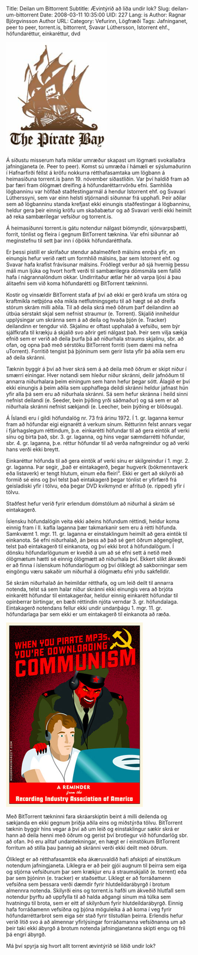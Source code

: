 Title: Deilan um Bittorrent
Subtitle: Ævintýrið að líða undir lok?
Slug: deilan-um-bittorrent
Date: 2008-03-11 10:35:00
UID: 227
Lang: is
Author: Ragnar Björgvinsson
Author URL: 
Category: Vefurinn, Lögfræði
Tags: Jafninganet, peer to peer, torrent.is, bittorrent, Svavar Lúthersson, Istorrent ehf., höfundaréttur, einkaréttur, dvd

![The Pirate Bay](533.jpg)

Á síðustu misserum hafa miklar umræður skapast um lögmæti svokallaðra jafningjaneta (e. Peer to peer). Komst sú umræða í hámæli er sýslumaðurinn í Hafnarfirði féllst á kröfu nokkurra rétthafasamtaka um lögbann á heimasíðuna torrent.is þann 19. nóvember síðastliðin. Var því haldið fram að þar færi fram ólögmæt dreifing á höfundaréttarrvörðu efni. Samhliða lögbanninu var höfðað staðfestingarmál á hendur Istorrent ehf. og Svavari Lútherssyni, sem var einn helsti stjórnandi síðunnar frá upphafi. Þeir aðilar sem að lögbanninu standa krefjast ekki einungis staðfestingar á lögbanninu, heldur gera þeir einnig kröfu um skaðabætur og að Svavari verði ekki heimilt að reka sambærilegar vefsíður og torrent.is.

Á heimasíðunni torrent.is gátu notendur nálgast bíómyndir, sjónvarpsþætti, forrit, tónlist og fleira í gegnum BitTorrent tæknina. Var efni síðunnar að meginstefnu til sett þar inn í óþökk höfundarétthafa.

Er þessi pistill er skrifaður stendur aðalmeðferð málsins ennþá yfir, en einungis hefur verið rætt um formhlið málsins, þar sem Istorrent ehf. og Svavar hafa krafist frávísunar málsins. Fróðlegt verður að sjá hvernig þessu máli mun ljúka og hvort horft verði til sambærilegra dómsmála sem fallið hafa í nágrannalöndum okkar. Undirritaður ætlar hér að varpa ljósi á þau álitaefni sem við koma höfundarétti og BitTorrent tækninni.

Kostir og vinsældir BitTorrent stafa af því að ekki er gerð krafa um stóra og kraftmikla netþjóna eða mikla netflutningsgetu til að hægt sé að dreifa stórum skrám milli aðila. Til að deila skrá með öðrum þarf deilandinn að útbúa sérstakt skjal sem nefnist straumur (e. Torrent). Skjalið inniheldur upplýsingar um skránna sem á að deila og hvaða þjón (e. Tracker) deilandinn er tengdur við. Skjalinu er oftast upphalað á vefsíðu, sem býr sjálfkrafa til krækju á skjalið svo aðrir geti nálgast það. Þeir sem vilja sækja efnið sem er verið að deila þurfa þá að niðurhala straums skjalinu, sbr. að ofan, og opna það með sérstöku BitTorrent forriti (sem dæmi má nefna uTorrent). Forritið tengist þá þjóninum sem gerir lista yfir þá aðila sem eru að deila skránni.

Tæknin byggir á því að hver skrá sem á að deila með öðrum er skipt niður í smærri einingar. Hver notandi sem hleður niður skránni, deilir jafnóðum til annarra niðurhalara þeim einingum sem hann hefur þegar sótt. Álagið er því ekki einungis á þeim aðila sem upphaflega deildi skránni heldur jafnast hún yfir alla þá sem eru að niðurhala skránni. Sá sem hefur skránna í heild sinni nefnist deilandi (e. Seeder, bein þýðing yrði sáðmaður) og sá sem er að niðurhala skránni nefnist sækjandi (e. Leecher, bein þýðing er blóðsuga).

Á Íslandi eru í gildi höfundalög nr. 73 frá árinu 1972. Í 1. gr. laganna kemur fram að höfundar eigi eignarétt á verkum sínum. Rétturinn felst annars vegar í fjárhagslegum réttindum, þ.e. einkarétti höfundar til að gera eintök af verki sínu og birta það, sbr. 3. gr. laganna, og hins vegar sæmdarrétti höfundar, sbr. 4. gr. laganna, þ.e. réttur höfundar til að verða nafngreindur og að verki hans verði ekki breytt.

Einkaréttur höfunda til að gera eintök af verki sínu er skilgreindur í 1. mgr. 2. gr. laganna. Þar segir, „það er eintakagerð, þegar hugverk (bókmenntaverk eða listaverk) er tengt hlutum, einum eða fleiri“. Ekki er gert að skilyrði að formið sé eins og því telst það eintakagerð þegar tónlist er yfirfærð frá geisladiski yfir í tölvu, eða þegar DVD kvikmynd er afrituð (e. ripped) yfir í tölvu.

Staðfest hefur verið fyrir erlendum dómstólum að niðurhal á skrám sé eintakagerð.

Íslensku höfundalögin veita ekki aðeins höfundum réttindi, heldur koma einnig fram í II. kafla laganna þær takmarkanir sem eru á rétti höfunda. Samkvæmt 1. mgr. 11. gr. laganna er einstaklingum heimilt að gera eintök til einkanota. Sé efni niðurhalað, án þess að það sé gert öðrum aðgengilegt, telst það eintakagerð til einkanota, og því ekki brot á höfundalögum. Í dönsku höfundarlögunum er kveðið á um að sé efni sett á netið með ólögmætum hætti sé einnig ólögmætt að niðurhala því. Ekkert slíkt ákvæði er að finna í íslenskum höfundarlögum og því ólíklegt að sakborningar sem eingöngu væru sakaðir um niðurhal á ólögmætu efni yrðu sakfelldir.

Sé skrám niðurhalað án heimildar rétthafa, og um leið deilt til annarra notenda, telst sá sem halar niður skránni ekki einungis vera að brjóta einkarétt höfundar til eintakagerðar, heldur einnig einkarétt höfundar til opinberrar birtingar, en bæði réttindin njóta verndar 3. gr. höfundalaga. Eintakagerð notendans fellur ekki undir undanþágu 1. mgr. 11. gr. höfundarlaga þar sem ekki er um eintakagerð til einkanota að ræða.

![Mynd](534.jpg)

Með BitTorrent tækninni fara skráarskiptin beint á milli deilenda og sækjanda en ekki gegnum þriðja aðila eins og miðstýrða tölvu. BitTorrent tæknin byggir hins vegar á því að um leið og einstaklingur sækir skrá er hann að deila henni með öðrum og gerist því brotlegur við höfundarlög sbr. að ofan. Þó eru alltaf undantekningar, en hægt er í einstökum BitTorrent forritum að stilla þau þannig að skránni verði ekki deilt með öðrum.

Ólíklegt er að rétthafasamtök eða ákæruvaldið hafi afskipti af einstökum notendum jafningjaneta. Líklegra er að þeir gjói augnum til þeirra sem eiga og stjórna vefsíðunum þar sem krækjur eru á straumskjalið (e. torrent) eða þar sem þjóninn (e. tracker) er staðsettur. Líklegt er að forráðamenn vefsíðna sem þessara verði dæmdir fyrir hlutdeildarábyrgð í brotum almennra notenda. Skilyrði eins og torrent.is hafði um ákveðið hlutfall sem notendur þyrftu að uppfylla til að halda aðgangi sínum má túlka sem hvatningu til brota, sem er eitt af skilyrðum fyrir hlutdeildarábyrgð. Einnig hafa forráðamenn vefsíðna og þjóna möguleika á að koma í veg fyrir höfundarréttarbrot sem eiga sér stað fyrir tilstuðlan þeirra. Erlendis hefur verið litið svo á að almennar yfirlýsingar forráðamanna vefsíðnanna um að þeir taki ekki ábyrgð á brotum notenda jafningjanetanna skipti engu og fríi þá engri ábyrgð.

Má því spyrja sig hvort allt torrent ævintýrið sé liðið undir lok?



